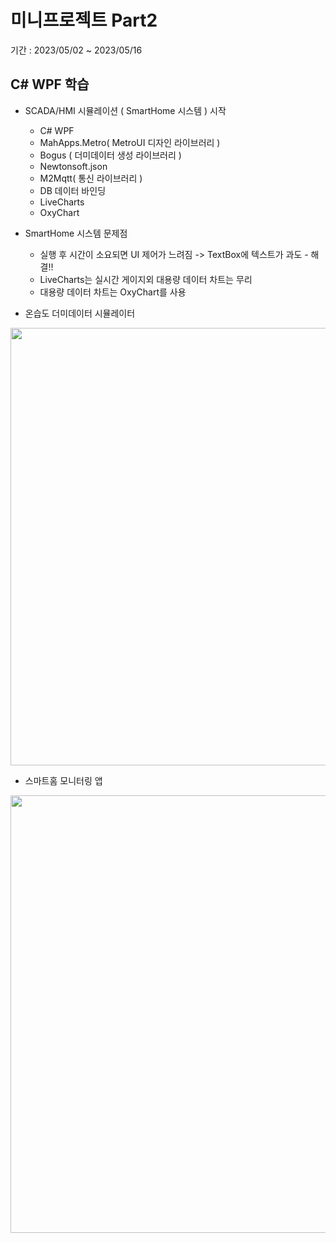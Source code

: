 # 미니프로젝트 Part2
기간 : 2023/05/02 ~ 2023/05/16

## C# WPF 학습
- SCADA/HMI 시뮬레이션 ( SmartHome 시스템 ) 시작
	- C# WPF 
	- MahApps.Metro( MetroUI 디자인 라이브러리 )
	- Bogus ( 더미데이터 생성 라이브러리 )
	- Newtonsoft.json
	- M2Mqtt( 통신 라이브러리 )
	- DB 데이터 바인딩
	- LiveCharts
	- OxyChart
	
- SmartHome	 시스템 문제점
	- 실행 후 시간이 소요되면 UI 제어가 느려짐 -> TextBox에 텍스트가 과도 - 해결!!
	- LiveCharts는 실시간 게이지외 대용량 데이터 차트는 무리
	- 대용량 데이터 차트는 OxyChart를 사용
	
- 온습도 더미데이터 시뮬레이터
<img src="https://github.com/llsuzn/Mini_Projects/Part2/studySCADA/images/Fake IOT Device.gif?raw=true" width=700 />

- 스마트홈 모니터링 앱
<img src="https://github.com/llsuzn/Mini_Projects/Part2/studySCADA/images/SmartHome Monitoring System.gif?raw=true" width=700 />

